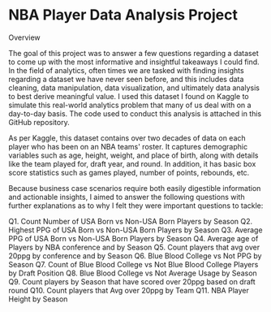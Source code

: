 # NBA Player Data Analysis Project

Overview

The goal of this project was to answer a few questions regarding a dataset to come up with the most informative and insightful takeaways I could find. In the field of analytics, often times we are tasked with finding insights regarding a dataset we have never seen before, and this includes data cleaning, data manipulation, data visualization, and ultimately data analysis to best derive meaningful value. I used this dataset I found on Kaggle to simulate this real-world analytics problem that many of us deal with on a day-to-day basis. The code used to conduct this analysis is attached in this GitHub repository.

As per Kaggle, this dataset contains over two decades of data on each player who has been on an NBA teams' roster. It captures demographic variables such as age, height, weight, and place of birth, along with details like the team played for, draft year, and round. In addition, it has basic box score statistics such as games played, number of points, rebounds, etc.
 
Because business case scenarios require both easily digestible information and actionable insights, I aimed to answer the following questions with further explanations as to why I felt they were important questions to tackle:

Q1. Count Number of USA Born vs Non-USA Born Players by Season
Q2. Highest PPG of USA Born vs Non-USA Born Players by Season
Q3. Average PPG of USA Born vs Non-USA Born Players by Season
Q4. Average age of Players by NBA conference and by Season
Q5. Count players that avg over 20ppg by conference and by Season
Q6. Blue Blood College vs Not PPG by Season
Q7. Count of Blue Blood College vs Not Blue Blood College Players by Draft Position
Q8. Blue Blood College vs Not Average Usage by Season
Q9. Count players by Season that have scored over 20ppg based on draft round
Q10. Count players that Avg over 20ppg by Team
Q11. NBA Player Height by Season
